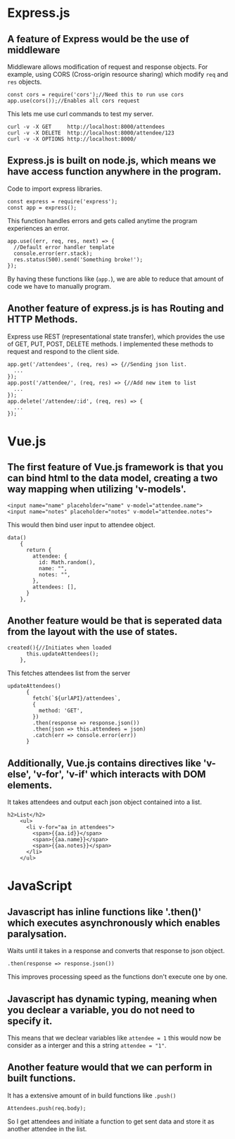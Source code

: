 # Express.js
## A feature of Express would be the use of middleware
Middleware allows modification of request and response objects. For example, using CORS (Cross-origin resource sharing) which modify `req` and `res` objects.
```
const cors = require('cors');//Need this to run use cors
app.use(cors());//Enables all cors request
```
This lets me use curl commands to test my server.
```
curl -v -X GET     http://localhost:8000/attendees
curl -v -X DELETE  http://localhost:8000/attendee/123
curl -v -X OPTIONS http://localhost:8000/
```
## Express.js is built on node.js, which means we have access function anywhere in the program. 
Code to import express libraries.
```
const express = require('express'); 
const app = express();
```
This function handles errors and gets called anytime the program experiences an error.  
```
app.use((err, req, res, next) => {
  //Default error handler template
  console.error(err.stack);
  res.status(500).send('Something broke!');
});
```
By having these functions like (`app.`), we are able to reduce that amount of code we have to manually program.

## Another feature of express.js is has Routing and HTTP Methods. 
Express use REST (representational state transfer), which provides the use of GET, PUT, POST, DELETE methods. I implemented these methods to request and respond to the client side.
```
app.get('/attendees', (req, res) => {//Sending json list.
  ...
});
app.post('/attendee/', (req, res) => {//Add new item to list
  ...
});
app.delete('/attendee/:id', (req, res) => {
  ...
});
```
# Vue.js

## The first feature of Vue.js framework is that you can bind html to the data model, creating a two way mapping when utilizing 'v-models'.
```
<input name="name" placeholder="name" v-model="attendee.name">   
<input name="notes" placeholder="notes" v-model="attendee.notes">
```
This would then bind user input to attendee object.
```
data()
    {
      return {
        attendee: {
          id: Math.random(),
          name: "",
          notes: "",
        },        
        attendees: [],
      }
    },
``` 

## Another feature would be that is seperated data from the layout with the use of states. 
```
created(){//Initiates when loaded
      this.updateAttendees();
    },
```
This fetches attendees list from the server
```
updateAttendees()
      {
        fetch(`${urlAPI}/attendees`, 
        {
          method: 'GET',
        })
        .then(response => response.json())
        .then(json => this.attendees = json)
        .catch(err => console.error(err))
      }
```
## Additionally, Vue.js contains directives like 'v-else', 'v-for', 'v-if' which interacts with DOM elements.
It takes attendees and output each json object contained into a list.
```
h2>List</h2>
    <ul>
      <li v-for="aa in attendees">
        <span>{{aa.id}}</span>
        <span>{{aa.name}}</span>
        <span>{{aa.notes}}</span>
      </li>
    </ul>
```

# JavaScript

## Javascript has inline functions like '.then()' which executes asynchronously which enables paralysation. 
Waits until it takes in a response and converts that response to json object.
```
.then(response => response.json())
```
This improves processing speed as the functions don't execute one by one. 

## Javascript has dynamic typing, meaning when you declear a variable, you do not need to specify it.

This means that we declear variables like `attendee = 1` this would now be consider as a interger and this a string `attendee = "1"`.

## Another feature would that we can perform in built functions. 
It has a extensive amount of in build functions like `.push()`
```
Attendees.push(req.body);
```
So I get attendees and initiate a function to get sent data and store it as another attendee in the list.